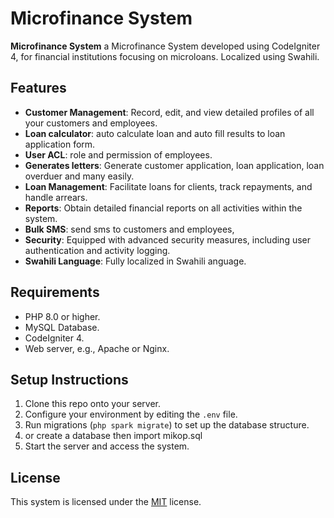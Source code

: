 # Microfinance System

**Microfinance System** a Microfinance System developed using CodeIgniter 4, for financial institutions focusing on microloans. Localized using Swahili.

## Features

- **Customer Management**: Record, edit, and view detailed profiles of all your customers and employees.
- **Loan calculator**: auto calculate loan and auto fill results to loan application form.
- **User ACL**: role and permission of employees.
- **Generates letters**: Generate customer application, loan application, loan overduer and many easily.
- **Loan Management**: Facilitate loans for clients, track repayments, and handle arrears.
- **Reports**: Obtain detailed financial reports on all activities within the system.
- **Bulk SMS**: send sms to customers and employees,
- **Security**: Equipped with advanced security measures, including user authentication and activity logging.
- **Swahili Language**: Fully localized in Swahili anguage.

## Requirements

- PHP 8.0 or higher.
- MySQL Database.
- CodeIgniter 4.
- Web server, e.g., Apache or Nginx.

## Setup Instructions

1. Clone this repo onto your server.
2. Configure your environment by editing the `.env` file.
3. Run migrations (`php spark migrate`) to set up the database structure.
4. or create a database then import mikop.sql
5. Start the server and access the system.


## License

This system is licensed under the [MIT](LICENSE) license.
